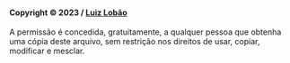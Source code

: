 #### Copyright © 2023 / [Luiz Lobão](https://github.com/LuizLobao)

A permissão é concedida, gratuitamente, a qualquer pessoa que obtenha uma cópia deste arquivo, sem restrição nos direitos de usar, copiar, modificar e mesclar.
